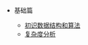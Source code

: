 <!-- docs/_sidebar.md -->

<!-- 左边导航栏 -->

- 基础篇

  - [初识数据结构和算法](./_source/入门篇/初识数据结构和算法.md)
  - [复杂度分析](./_source/入门篇/复杂度分析.md)